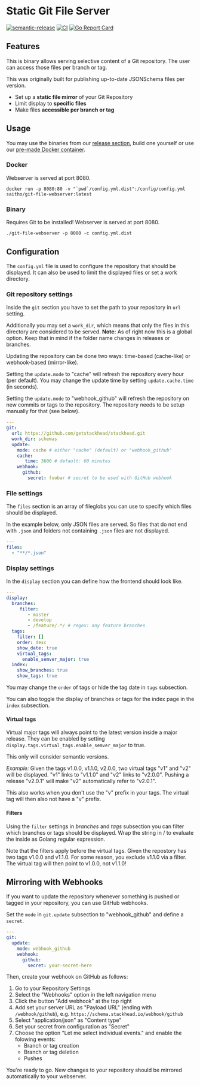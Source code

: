 # Static Git File Server

[![semantic-release](https://img.shields.io/badge/%20%20%F0%9F%93%A6%F0%9F%9A%80-semantic--release-e10079.svg)](https://github.com/go-semantic-release/semantic-release)
[![CI](https://github.com/saitho/git-file-webserver/workflows/CI/badge.svg?branch=master)](https://github.com/saitho/git-file-webserver/actions?query=workflow%3ACI+branch%3Amaster)
[![Go Report Card](https://goreportcard.com/badge/github.com/saitho/git-file-webserver)](https://goreportcard.com/report/github.com/saitho/git-file-webserver)

## Features

This is binary allows serving selective content of a Git repository.
The user can access those files per branch or tag.

This was originally built for publishing up-to-date JSONSchema files per version.

* Set up a **static file mirror** of your Git Repository
* Limit display to **specific files**
* Make files **accessible per branch or tag**

## Usage

You may use the binaries from our [release section](https://github.com/saitho/git-file-webserver/releases), build one yourself or use our [pre-made Docker container](https://hub.docker.com/r/saitho/git-file-webserver).

### Docker

Webserver is served at port 8080.

```
docker run -p 8080:80 -v "`pwd`/config.yml.dist":/config/config.yml saitho/git-file-webserver:latest
```

### Binary

Requires Git to be installed! Webserver is served at port 8080.

```
./git-file-webserver -p 8080 -c config.yml.dist
```

## Configuration

The `config.yml` file is used to configure the repository that should be displayed.
It can also be used to limit the displayed files or set a work directory.

### Git repository settings

Inside the `git` section you have to set the path to your repository in `url` setting.

Additionally you may set a `work_dir`, which means that only the files in this directory are considered to be served.
**Note:** As of right now this is a global option. Keep that in mind if the folder name changes in releases or branches.

Updating the repository can be done two ways: time-based (cache-like) or webhook-based (mirror-like).

Setting the `update.mode` to "cache" will refresh the repository every hour (per default).
You may change the update time by setting `update.cache.time` (in seconds).

Setting the `update.mode` to "webhook_github" will refresh the repository on new commits or tags to the repository.
The repository needs to be setup manually for that (see below).

```yaml
---
git:
  url: https://github.com/getstackhead/stackhead.git
  work_dir: schemas
  update:
    mode: cache # either "cache" (default) or "webhook_github"
    cache:
       time: 3600 # default: 60 minutes
    webhook:
      github:
        secret: foobar # secret to be used with GitHub webhook
```

### File settings

The `files` section is an array of fileglobs you can use to specify which files should be displayed.

In the example below, only JSON files are served. So files that do not end with `.json` and folders not containing `.json` files are not displayed.

```yaml
---
files:
  - "**/*.json"
```

### Display settings

In the `display` section you can define how the frontend should look like.

```yaml
---
display:
  branches:
     filter:
        - master
        - develop
        - /feature/.*/ # regex: any feature branches
  tags:
    filter: []
    order: desc
    show_date: true
    virtual_tags:
      enable_semver_major: true
  index:
    show_branches: true
    show_tags: true
```

You may change the `order` of tags or hide the tag date in `tags` subsection.

You can also toggle the display of branches or tags for the index page in the `index` subsection.

#### Virtual tags

Virtual major tags will always point to the latest version inside a major release.
They can be enabled by setting `display.tags.virtual_tags.enable_semver_major` to true.

This only will consider semantic versions.

_Example:_ Given the tags v1.0.0, v1.1.0, v2.0.0, two virtual tags "v1" and "v2" will be displayed.
"v1" links to "v1.1.0" and "v2" links to "v2.0.0".
Pushing a release "v2.0.1" will make "v2" automatically refer to "v2.0.1".

This also works when you don't use the "v" prefix in your tags. The virtual tag will then also not have a "v" prefix.

#### Filters

Using the `filter` settings in _branches_ and _tags_ subsection you can filter which branches or tags should be displayed.
Wrap the string in / to evaluate the inside as Golang regular expression.

Note that the filters apply before the virtual tags.
Given the repostory has two tags v1.0.0 and v1.1.0.
For some reason, you exclude v1.1.0 via a filter.
The virtual tag will then point to v1.0.0, not v1.1.0!


## Mirroring with Webhooks

If you want to update the repository whenever something is pushed or tagged in your repository, you can use GitHub webhooks.

Set the `mode` in `git.update` subsection to "webhook_github" and define a `secret`.

```yaml
---
git:
  update:
    mode: webhook_github
    webhook:
      github:
        secret: your-secret-here
```

Then, create your webhook on GitHub as follows:

1. Go to your Repository Settings
2. Select the "Webhooks" option in the left navigation menu
3. Click the button "Add webhook" at the top right
4. Add set your server URL as "Payload URL" (ending with `/webhook/github`), e.g. `https://schema.stackhead.io/webhook/github`
5. Select "application/json" as "Content type"
6. Set your secret from configuration as "Secret"
7. Choose the option "Let me select individual events." and enable the folowing events:
   * Branch or tag creation
   * Branch or tag deletion
   * Pushes

You're ready to go. New changes to your repository should be mirrored automatically to your webserver.
